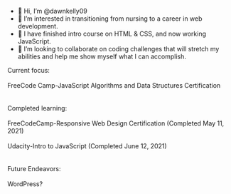 - 👋 Hi, I’m @dawnkelly09
- 👀 I’m interested in transitioning from nursing to a career in web development.
- 🌱 I have finished intro course on HTML & CSS, and now working JavaScript.
- 💞️ I’m looking to collaborate on coding challenges that will stretch my abilities and help me show myself what I can accomplish.

Current focus: 
<br><br>
FreeCode Camp-JavaScript Algorithms and Data Structures Certification<br><br>
<br>
Completed learning:<br><br>
FreeCodeCamp-Responsive Web Design Certification (Completed May 11, 2021)<br><br>
Udacity-Intro to JavaScript (Completed June 12, 2021)<br><br>
<br>
Future Endeavors:<br><br>
WordPress? <br><br>


    
  

<!---
dawnkelly09/dawnkelly09 is a ✨ special ✨ repository because its `README.md` (this file) appears on your GitHub profile.
You can click the Preview link to take a look at your changes.
--->
